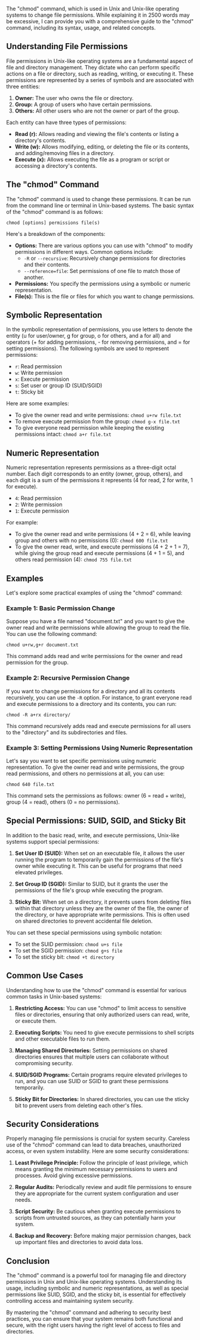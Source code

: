 The "chmod" command, which is used in Unix and Unix-like operating systems to change file permissions. While explaining it in 2500 words may be excessive, I can provide you with a comprehensive guide to the "chmod" command, including its syntax, usage, and related concepts.

## Understanding File Permissions

File permissions in Unix-like operating systems are a fundamental aspect of file and directory management. They dictate who can perform specific actions on a file or directory, such as reading, writing, or executing it. These permissions are represented by a series of symbols and are associated with three entities:

1. **Owner:** The user who owns the file or directory.
2. **Group:** A group of users who have certain permissions.
3. **Others:** All other users who are not the owner or part of the group.

Each entity can have three types of permissions:

- **Read (r):** Allows reading and viewing the file's contents or listing a directory's contents.
- **Write (w):** Allows modifying, editing, or deleting the file or its contents, and adding/removing files in a directory.
- **Execute (x):** Allows executing the file as a program or script or accessing a directory's contents.

## The "chmod" Command

The "chmod" command is used to change these permissions. It can be run from the command line or terminal in Unix-based systems. The basic syntax of the "chmod" command is as follows:

```
chmod [options] permissions file(s)
```

Here's a breakdown of the components:

- **Options:** There are various options you can use with "chmod" to modify permissions in different ways. Common options include:
  - `-R` or `--recursive`: Recursively change permissions for directories and their contents.
  - `--reference=file`: Set permissions of one file to match those of another.
- **Permissions:** You specify the permissions using a symbolic or numeric representation.
- **File(s):** This is the file or files for which you want to change permissions.

## Symbolic Representation

In the symbolic representation of permissions, you use letters to denote the entity (u for user/owner, g for group, o for others, and a for all) and operators (+ for adding permissions, - for removing permissions, and = for setting permissions). The following symbols are used to represent permissions:

- `r`: Read permission
- `w`: Write permission
- `x`: Execute permission
- `s`: Set user or group ID (SUID/SGID)
- `t`: Sticky bit

Here are some examples:

- To give the owner read and write permissions: `chmod u+rw file.txt`
- To remove execute permission from the group: `chmod g-x file.txt`
- To give everyone read permission while keeping the existing permissions intact: `chmod a+r file.txt`

## Numeric Representation

Numeric representation represents permissions as a three-digit octal number. Each digit corresponds to an entity (owner, group, others), and each digit is a sum of the permissions it represents (4 for read, 2 for write, 1 for execute).

- `4`: Read permission
- `2`: Write permission
- `1`: Execute permission

For example:

- To give the owner read and write permissions (4 + 2 = 6), while leaving group and others with no permissions (0): `chmod 600 file.txt`
- To give the owner read, write, and execute permissions (4 + 2 + 1 = 7), while giving the group read and execute permissions (4 + 1 = 5), and others read permission (4): `chmod 755 file.txt`

## Examples

Let's explore some practical examples of using the "chmod" command:

### Example 1: Basic Permission Change

Suppose you have a file named "document.txt" and you want to give the owner read and write permissions while allowing the group to read the file. You can use the following command:

```
chmod u+rw,g+r document.txt
```

This command adds read and write permissions for the owner and read permission for the group.

### Example 2: Recursive Permission Change

If you want to change permissions for a directory and all its contents recursively, you can use the `-R` option. For instance, to grant everyone read and execute permissions to a directory and its contents, you can run:

```
chmod -R a+rx directory/
```

This command recursively adds read and execute permissions for all users to the "directory" and its subdirectories and files.

### Example 3: Setting Permissions Using Numeric Representation

Let's say you want to set specific permissions using numeric representation. To give the owner read and write permissions, the group read permissions, and others no permissions at all, you can use:

```
chmod 640 file.txt
```

This command sets the permissions as follows: owner (6 = read + write), group (4 = read), others (0 = no permissions).

## Special Permissions: SUID, SGID, and Sticky Bit

In addition to the basic read, write, and execute permissions, Unix-like systems support special permissions:

1. **Set User ID (SUID):** When set on an executable file, it allows the user running the program to temporarily gain the permissions of the file's owner while executing it. This can be useful for programs that need elevated privileges.

2. **Set Group ID (SGID):** Similar to SUID, but it grants the user the permissions of the file's group while executing the program.

3. **Sticky Bit:** When set on a directory, it prevents users from deleting files within that directory unless they are the owner of the file, the owner of the directory, or have appropriate write permissions. This is often used on shared directories to prevent accidental file deletion.

You can set these special permissions using symbolic notation:

- To set the SUID permission: `chmod u+s file`
- To set the SGID permission: `chmod g+s file`
- To set the sticky bit: `chmod +t directory`

## Common Use Cases

Understanding how to use the "chmod" command is essential for various common tasks in Unix-based systems:

1. **Restricting Access:** You can use "chmod" to limit access to sensitive files or directories, ensuring that only authorized users can read, write, or execute them.

2. **Executing Scripts:** You need to give execute permissions to shell scripts and other executable files to run them.

3. **Managing Shared Directories:** Setting permissions on shared directories ensures that multiple users can collaborate without compromising security.

4. **SUID/SGID Programs:** Certain programs require elevated privileges to run, and you can use SUID or SGID to grant these permissions temporarily.

5. **Sticky Bit for Directories:** In shared directories, you can use the sticky bit to prevent users from deleting each other's files.

## Security Considerations

Properly managing file permissions is crucial for system security. Careless use of the "chmod" command can lead to data breaches, unauthorized access, or even system instability. Here are some security considerations:

1. **Least Privilege Principle:** Follow the principle of least privilege, which means granting the minimum necessary permissions to users and processes. Avoid giving excessive permissions.

2. **Regular Audits:** Periodically review and audit file permissions to ensure they are appropriate for the current system configuration and user needs.

3. **Script Security:** Be cautious when granting execute permissions to scripts from untrusted sources, as they can potentially harm your system.

4. **Backup and Recovery:** Before making major permission changes, back up important files and directories to avoid data loss.

## Conclusion

The "chmod" command is a powerful tool for managing file and directory permissions in Unix and Unix-like operating systems. Understanding its usage, including symbolic and numeric representations, as well as special permissions like SUID, SGID, and the sticky bit, is essential for effectively controlling access and maintaining system security.

By mastering the "chmod" command and adhering to security best practices, you can ensure that your system remains both functional and secure, with the right users having the right level of access to files and directories.
